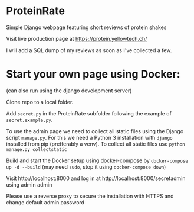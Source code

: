 # ProteinRate
Simple Django webpage featuring short reviews of protein shakes

Visit live production page at https://protein.yellowtech.ch/

I will add a SQL dump of my reviews as soon as I've collected a few.

# Start your own page using Docker:
(can also run using the django development server)

Clone repo to a local folder.

Add ```secret.py``` in the ProteinRate subfolder following the example of ```secret.example.py```.

To use the admin page we need to collect all static files using the Django script ```manage.py```. For this we need a Python 3 installation with ```django``` installed from pip (prefferably a venv). To collect all static files use ```python manage.py collectstatic```

Build and start the Docker setup using docker-compose by ```docker-compose up -d --build``` (may need ```sudo```, stop it using ```docker-compose down```)

Visit http://localhost:8000 and log in at http://localhost:8000/secretadmin using admin admin


Please use a reverse proxy to secure the installation with HTTPS and change default admin password
